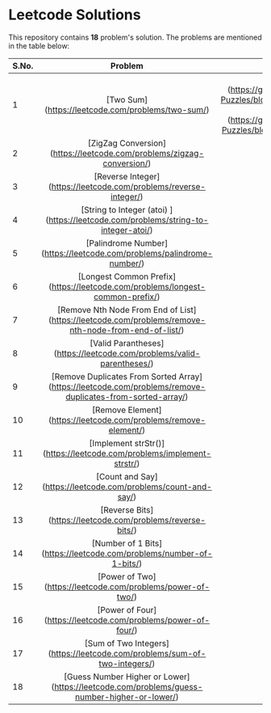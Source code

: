 # Leetcode Solutions

This repository contains **18** problem's solution. The problems are mentioned in the table below:

S.No.|Problem | Implementation | Difficulty
--- | :---: | :---: | :---:
1 | [Two Sum] (https://leetcode.com/problems/two-sum/) | C++ [Solution 01] (https://github.com/sarsjits/Programming-Puzzles/blob/master/leetcode/P001S01.cpp), [Solution 02] (https://github.com/sarsjits/Programming-Puzzles/blob/master/leetcode/P001S02.cpp) | Easy
2 | [ZigZag Conversion] (https://leetcode.com/problems/zigzag-conversion/) | C++ | Easy
3 | [Reverse Integer] (https://leetcode.com/problems/reverse-integer/) | C++ | Easy
4 | [String to Integer (atoi) ] (https://leetcode.com/problems/string-to-integer-atoi/) | C++ | Easy
5 | [Palindrome Number] (https://leetcode.com/problems/palindrome-number/) | C++ | Easy
6 | [Longest Common Prefix] (https://leetcode.com/problems/longest-common-prefix/) | C++ | Easy
7 | [Remove Nth Node From End of List] (https://leetcode.com/problems/remove-nth-node-from-end-of-list/) | C++ | Easy
8 | [Valid Parantheses] (https://leetcode.com/problems/valid-parentheses/) | C++ | Easy
9 | [Remove Duplicates From Sorted Array] (https://leetcode.com/problems/remove-duplicates-from-sorted-array/) | C++ | Easy
10 | [Remove Element] (https://leetcode.com/problems/remove-element/) | C++ | Easy
11 | [Implement strStr()] (https://leetcode.com/problems/implement-strstr/) | C++ | Easy
12 | [Count and Say] (https://leetcode.com/problems/count-and-say/) | C++ | Easy
13 | [Reverse Bits] (https://leetcode.com/problems/reverse-bits/) | C++ | Easy
14 | [Number of 1 Bits] (https://leetcode.com/problems/number-of-1-bits/) | C++ | Easy
15 | [Power of Two] (https://leetcode.com/problems/power-of-two/) | C++ | Easy
16 | [Power of Four] (https://leetcode.com/problems/power-of-four/) | C++ | Easy
17 | [Sum of Two Integers] (https://leetcode.com/problems/sum-of-two-integers/) | C++ | Easy
18 | [Guess Number Higher or Lower] (https://leetcode.com/problems/guess-number-higher-or-lower/) | C++ | Easy
